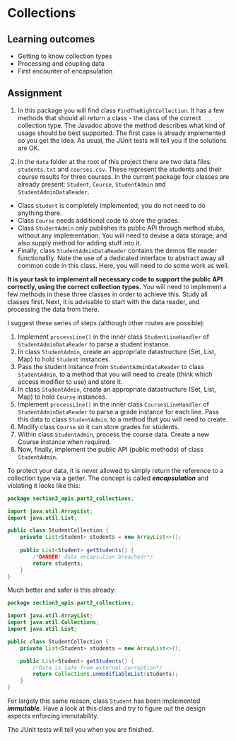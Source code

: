 # Collections

## Learning outcomes
* Getting to know collection types 
* Processing and coupling data
* First encounter of encapsulation

## Assignment 

1. In this package you will find class `FindTheRightCollection`. 
It has a few methods that should all return a class - the class of the correct 
collection type. The Javadoc above the method describes what kind of usage should be best supported.
The first case is already implemented so you get the idea.
As usual, the JUnit tests will tell you if the solutions are OK.

2. In the `data` folder at the root of this project there are two data files: `students.txt` and `courses.csv`. 
These represent the students and their course results for three courses. 
In the current package four classes are already present: `Student`, `Course`, `StudentAdmin` and `StudentAdminDataReader`.  
 
- Class `Student` is completely implemented; you do not need to do anything there.   
- Class `Course` needs additional code to store the grades.  
- Class `StudentAdmin` only publishes its public API through method stubs, without any implementation. You will need to devise a data storage, and also supply method for adding stuff into it. 
- Finally, class `StudentAdminDataReader` contains the demos file reader functionality. Note the use of a dedicated interface to abstract away all common code in this class. Here, you will need to do some work as well.
    
**It is your task to implement all necessary code to support the public API correctly, using the correct collection types.**
You will need to implement a few methods in these three classes in order to achieve this. Study all classes first.
Next, it is advisable to start with the data reader, and processing the data from there. 

I suggest these series of steps (although other routes are possible):

1. Implement `processLine()` in the inner class `StudentLineHandler` of `StudentAdminDataReader` to parse a student instance.
2. In class `StudentAdmin`, create an appropriate datastructure (Set, List, Map) to hold `Student` instances.
3. Pass the student instance from `StudentAdminDataReader` to class `StudentAdmin`, to a method that you will need to create (think which access modifier to use) and store it.
4. In class `StudentAdmin`, create an appropriate datastructure (Set, List, Map) to hold `Course` instances.
5. Implement `processLine()` in the inner class `CoursesLineHandler` of `StudentAdminDataReader` to parse a grade instance for each line. Pass this data to class `StudentAdmin`, to a method that you will need to create.
6. Modify class `Course` so it can store grades for students.
7. Within class `StudentAdmin`, process the course data. Create a new Course instance when required.
8. Now, finally, implement the public API (public methods) of class `StudentAdmin`.



To protect your data, it is never allowed to simply return the reference to a collection type via a getter. The concept is called **_encapsulation_** and violating it looks like this:

```java
package section3_apis.part2_collections;

import java.util.ArrayList;
import java.util.List;

public class StudentCollection {
    private List<Student> students = new ArrayList<>();
    
    public List<Student> getStudents() {
        /*DANGER! data encapsulion breached!*/
        return students;
    }
}
```

Much better and safer is this already:

```java
package section3_apis.part2_collections;

import java.util.ArrayList;
import java.util.Collections;
import java.util.List;

public class StudentCollection {
    private List<Student> students = new ArrayList<>();

    public List<Student> getStudents() {
        /*Data is safe from external corruption*/
        return Collections.unmodifiableList(students);
    }
}
```

For largely this same reason, class `Student` has been implemented **_immutable_**. Have a look at this class and 
try to figure out the design aspects enforcing immutability.

The JUnit tests will tell you when you are finished.
